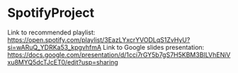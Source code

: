 # SpotifyProject

Link to recommended playlist: https://open.spotify.com/playlist/3EazLYxcrYVODLqS1ZvHyU?si=wARuQ_YDRKa53_kpgvhfmA
Link to Google slides presentation: https://docs.google.com/presentation/d/1cci7rGY5b7gS7H5KBM3BILVhENiVxu8MYQ5dcTJcET0/edit?usp=sharing
